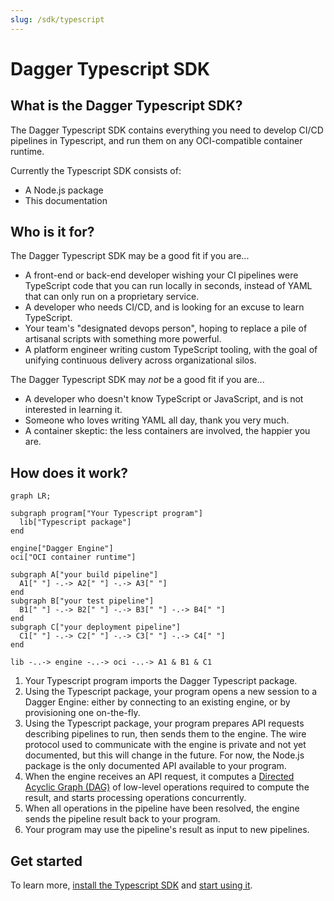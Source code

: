 ```yaml
---
slug: /sdk/typescript
---
```


# Dagger Typescript SDK

## What is the Dagger Typescript SDK?

The Dagger Typescript SDK contains everything you need to develop CI/CD pipelines in Typescript, and run them on any OCI-compatible container runtime.

Currently the Typescript SDK consists of:

* A Node.js package
* This documentation

## Who is it for?

The Dagger Typescript SDK may be a good fit if you are...

* A front-end or back-end developer wishing your CI pipelines were TypeScript code that you can run locally in seconds, instead of YAML that can only run on a proprietary service.
* A developer who needs CI/CD, and is looking for an excuse to learn TypeScript.
* Your team's "designated devops person", hoping to replace a pile of artisanal scripts with something more powerful.
* A platform engineer writing custom TypeScript tooling, with the goal of unifying continuous delivery across organizational silos.

The Dagger Typescript SDK may *not* be a good fit if you are...

* A developer who doesn't know TypeScript or JavaScript, and is not interested in learning it.
* Someone who loves writing YAML all day, thank you very much.
* A container skeptic: the less containers are involved, the happier you are.

## How does it work?

```mermaid
graph LR;

subgraph program["Your Typescript program"]
  lib["Typescript package"]
end

engine["Dagger Engine"]
oci["OCI container runtime"]

subgraph A["your build pipeline"]
  A1[" "] -.-> A2[" "] -.-> A3[" "]
end
subgraph B["your test pipeline"]
  B1[" "] -.-> B2[" "] -.-> B3[" "] -.-> B4[" "]
end
subgraph C["your deployment pipeline"]
  C1[" "] -.-> C2[" "] -.-> C3[" "] -.-> C4[" "]
end

lib -..-> engine -..-> oci -..-> A1 & B1 & C1
```

1. Your Typescript program imports the Dagger Typescript package.
2. Using the Typescript package, your program opens a new session to a Dagger Engine: either by connecting to an existing engine, or by provisioning one on-the-fly.
3. Using the Typescript package, your program prepares API requests describing pipelines to run, then sends them to the engine. The wire protocol used to communicate with the engine is private and not yet documented, but this will change in the future. For now, the Node.js package is the only documented API available to your program.
4. When the engine receives an API request, it computes a [Directed Acyclic Graph (DAG)](https://en.wikipedia.org/wiki/Directed_acyclic_graph) of low-level operations required to compute the result, and starts processing operations concurrently.
5. When all operations in the pipeline have been resolved, the engine sends the pipeline result back to your program.
6. Your program may use the pipeline's result as input to new pipelines.

## Get started

To learn more, [install the Typescript SDK](./835948-install.mdx) and [start using it](./783645-get-started.mdx).
